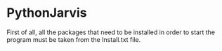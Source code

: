 # PythonJarvis
First of all, all the packages that need to be installed in order to start the program must be taken from the Install.txt file.
